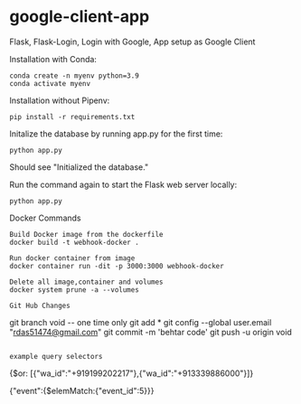 # google-client-app
Flask, Flask-Login, Login with Google, App setup as Google Client

Installation with Conda:

```
conda create -n myenv python=3.9
conda activate myenv
```

Installation without Pipenv:

```
pip install -r requirements.txt
```

Initalize the database by running app.py for the first time:

```
python app.py
```

Should see "Initialized the database."

Run the command again to start the Flask web server locally:

```
python app.py
```

Docker Commands
```
Build Docker image from the dockerfile
docker build -t webhook-docker . 

Run docker container from image
docker container run -dit -p 3000:3000 webhook-docker

Delete all image,container and volumes
docker system prune -a --volumes

Git Hub Changes
```
git branch void -- one time only
git add *
git config --global user.email "rdas51474@gmail.com"
git commit -m 'behtar code'
git push -u origin void
```

example query selectors
```
{$or: [{"wa_id":"+919199202217"},{"wa_id":"+913339886000"}]}

{"event":{$elemMatch:{"event_id":5}}}
```
